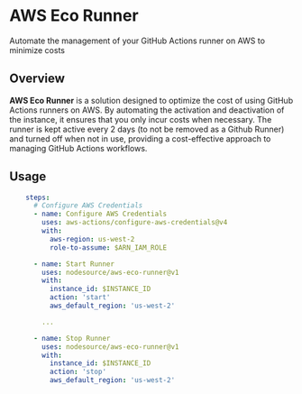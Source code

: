 # AWS Eco Runner

Automate the management of your GitHub Actions runner on AWS to minimize costs

## Overview

**AWS Eco Runner** is a solution designed to optimize the cost of using GitHub Actions runners on AWS. By automating the activation and deactivation of the instance, it ensures that you only incur costs when necessary.
The runner is kept active every 2 days (to not be removed as a Github Runner) and turned off when not in use, providing a cost-effective approach to managing GitHub Actions workflows.

## Usage

```yaml
    steps:
      # Configure AWS Credentials
      - name: Configure AWS Credentials
        uses: aws-actions/configure-aws-credentials@v4
        with:
          aws-region: us-west-2
          role-to-assume: $ARN_IAM_ROLE

      - name: Start Runner
        uses: nodesource/aws-eco-runner@v1
        with:
          instance_id: $INSTANCE_ID
          action: 'start'
          aws_default_region: 'us-west-2'

        ...

      - name: Stop Runner
        uses: nodesource/aws-eco-runner@v1
        with:
          instance_id: $INSTANCE_ID
          action: 'stop'
          aws_default_region: 'us-west-2'
```
